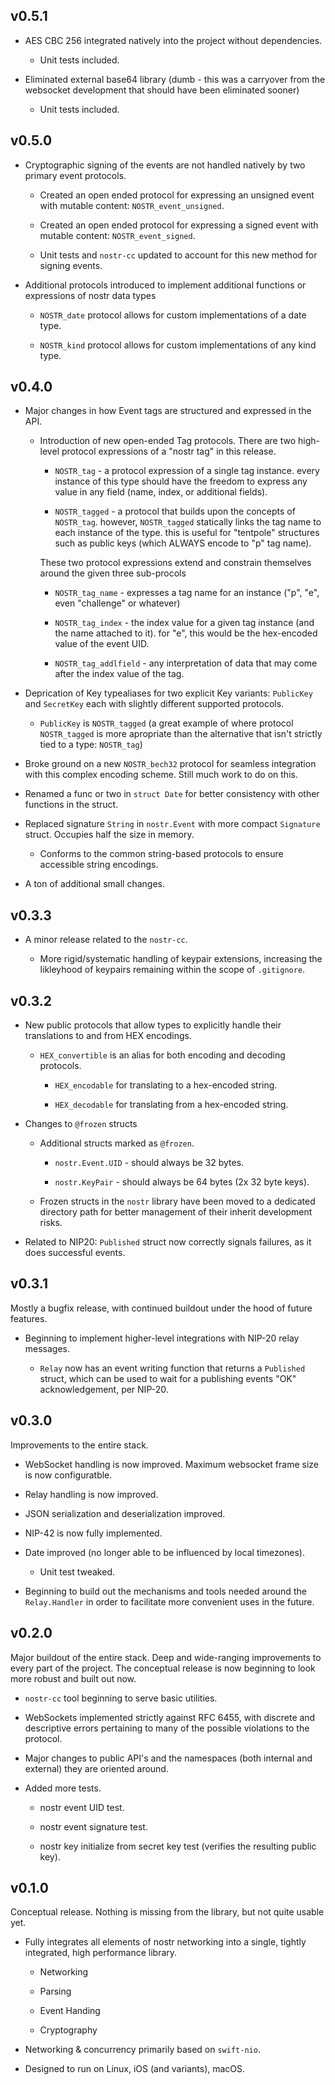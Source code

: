 ## v0.5.1

- AES CBC 256 integrated natively into the project without dependencies.

	- Unit tests included.

- Eliminated external base64 library (dumb - this was a carryover from the websocket development that should have been eliminated sooner)

	- Unit tests included.

## v0.5.0

- Cryptographic signing of the events are not handled natively by two primary event protocols.

	- Created an open ended protocol for expressing an unsigned event with mutable content: `NOSTR_event_unsigned`.

	- Created an open ended protocol for expressing a signed event with mutable content: `NOSTR_event_signed`.

	- Unit tests and `nostr-cc` updated to account for this new method for signing events.

- Additional protocols introduced to implement additional functions or expressions of nostr data types

	- `NOSTR_date` protocol allows for custom implementations of a date type.

	- `NOSTR_kind` protocol allows for custom implementations of any kind type.

## v0.4.0

- Major changes in how Event tags are structured and expressed in the API.

	- Introduction of new open-ended Tag protocols. There are two high-level protocol expressions of a "nostr tag" in this release.

		- `NOSTR_tag` - a protocol expression of a single tag instance. every instance of this type should have the freedom to express any value in any field (name, index, or additional fields).

		- `NOSTR_tagged` - a protocol that builds upon the concepts of `NOSTR_tag`. however, `NOSTR_tagged` statically links the tag name to each instance of the type. this is useful for "tentpole" structures such as public keys (which ALWAYS encode to "p" tag name).

		These two protocol expressions extend and constrain themselves around the given three sub-procols

		- `NOSTR_tag_name` - expresses a tag name for an instance ("p", "e", even "challenge" or whatever)

		- `NOSTR_tag_index` - the index value for a given tag instance (and the name attached to it). for "e", this would be the hex-encoded value of the event UID.
		
		- `NOSTR_tag_addlfield` - any interpretation of data that may come after the index value of the tag.

- Deprication of Key typealiases for two explicit Key variants: `PublicKey` and `SecretKey` each with slightly different supported protocols.

	- `PublicKey` is `NOSTR_tagged` (a great example of where protocol `NOSTR_tagged` is more apropriate than the alternative that isn't strictly tied to a type: `NOSTR_tag`)

- Broke ground on a new `NOSTR_bech32` protocol for seamless integration with this complex encoding scheme. Still much work to do on this.

- Renamed a func or two in `struct Date` for better consistency with other functions in the struct.

- Replaced signature `String` in `nostr.Event` with more compact `Signature` struct. Occupies half the size in memory.

	- Conforms to the common string-based protocols to ensure accessible string encodings.

- A ton of additional small changes.

## v0.3.3

- A minor release related to the `nostr-cc`.

	- More rigid/systematic handling of keypair extensions, increasing the likleyhood of keypairs remaining within the scope of `.gitignore`.

## v0.3.2

- New public protocols that allow types to explicitly handle their translations to and from HEX encodings.

	- `HEX_convertible` is an alias for both encoding and decoding protocols.

		- `HEX_encodable` for translating to a hex-encoded string.

		- `HEX_decodable` for translating from a hex-encoded string.

- Changes to `@frozen` structs

	- Additional structs marked as `@frozen`.

		- `nostr.Event.UID` - should always be 32 bytes.

		- `nostr.KeyPair` - should always be 64 bytes (2x 32 byte keys).

	- Frozen structs in the `nostr` library have been moved to a dedicated directory path for better management of their inherit development risks.

- Related to NIP20: `Published` struct now correctly signals failures, as it does successful events.

## v0.3.1

Mostly a bugfix release, with continued buildout under the hood of future features.

- Beginning to implement higher-level integrations with NIP-20 relay messages.

	- `Relay` now has an event writing function that returns a `Published` struct, which can be used to wait for a publishing events "OK" acknowledgement, per NIP-20.

## v0.3.0

Improvements to the entire stack.

- WebSocket handling is now improved. Maximum websocket frame size is now configuratble.

- Relay handling is now improved.

- JSON serialization and deserialization improved.

- NIP-42 is now fully implemented.

- Date improved (no longer able to be influenced by local timezones).

	- Unit test tweaked.
	
- Beginning to build out the mechanisms and tools needed around the `Relay.Handler` in order to facilitate more convenient uses in the future.

## v0.2.0

Major buildout of the entire stack. Deep and wide-ranging improvements to every part of the project. The conceptual release is now beginning to look more robust and built out now.

- `nostr-cc` tool beginning to serve basic utilities.

- WebSockets implemented strictly against RFC 6455, with discrete and descriptive errors pertaining to many of the possible violations to the protocol.

- Major changes to public API's and the namespaces (both internal and external) they are oriented around.

- Added more tests.

	- nostr event UID test.

	- nostr event signature test.

	- nostr key initialize from secret key test (verifies the resulting public key).

## v0.1.0

Conceptual release. Nothing is missing from the library, but not quite usable yet.

- Fully integrates all elements of nostr networking into a single, tightly integrated, high performance library.

	- Networking

	- Parsing

	- Event Handing

	- Cryptography

- Networking & concurrency primarily based on `swift-nio`.

- Designed to run on Linux, iOS (and variants), macOS.
